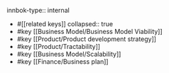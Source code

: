 innbok-type:: internal
- #[[related keys]]
collapsed:: true
- #key [[Business Model/Business Model Viability]]
- #key [[Product/Product development strategy]]
- #key [[Product/Tractability]]
- #key [[Business Model/Scalability]]
- #key [[Finance/Business plan]]









